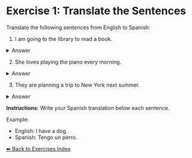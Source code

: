 # Exercise 1: Translate the Sentences

Translate the following sentences from English to Spanish:

1. I am going to the library to read a book.  
<details>
<summary>Answer</summary>
**Spanish:** Voy a la biblioteca a leer un libro.
</details>

2. She loves playing the piano every morning.  
<details>
<summary>Answer</summary>
**Spanish:** A ella le encanta tocar el piano todas las mañanas.
</details>

3. They are planning a trip to New York next summer.  
<details>
<summary>Answer</summary>
**Spanish:** Están planeando un viaje a Nueva York el próximo verano.
</details>

**Instructions:** Write your Spanish translation below each sentence.

Example:  
- English: I have a dog.  
- Spanish: Tengo un perro.

[⬅ Back to Exercises Index](README.md)
